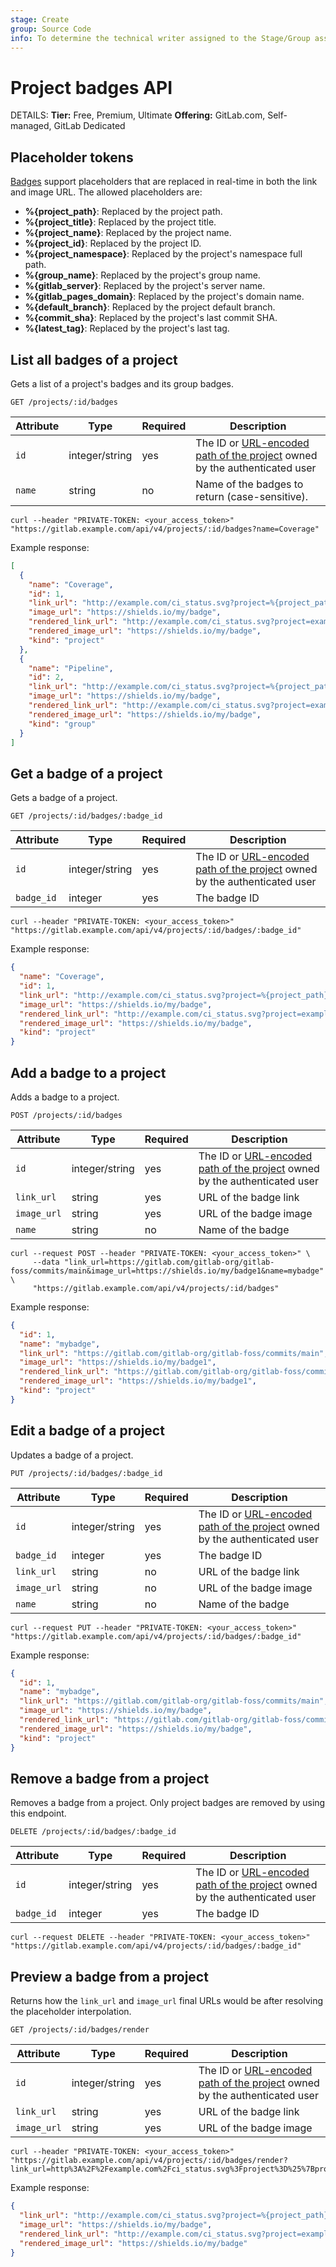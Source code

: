 ```yaml
---
stage: Create
group: Source Code
info: To determine the technical writer assigned to the Stage/Group associated with this page, see https://handbook.gitlab.com/handbook/product/ux/technical-writing/#assignments
---
```


# Project badges API

DETAILS:
**Tier:** Free, Premium, Ultimate
**Offering:** GitLab.com, Self-managed, GitLab Dedicated

## Placeholder tokens

[Badges](../user/project/badges.md) support placeholders that are replaced in real-time in both the link and image URL. The allowed placeholders are:

<!-- vale gitlab.Spelling = NO -->

- **%{project_path}**: Replaced by the project path.
- **%{project_title}**: Replaced by the project title.
- **%{project_name}**: Replaced by the project name.
- **%{project_id}**: Replaced by the project ID.
- **%{project_namespace}**: Replaced by the project's namespace full path.
- **%{group_name}**: Replaced by the project's group name.
- **%{gitlab_server}**: Replaced by the project's server name.
- **%{gitlab_pages_domain}**: Replaced by the project's domain name.
- **%{default_branch}**: Replaced by the project default branch.
- **%{commit_sha}**: Replaced by the project's last commit SHA.
- **%{latest_tag}**: Replaced by the project's last tag.

<!-- vale gitlab.Spelling = YES -->

## List all badges of a project

Gets a list of a project's badges and its group badges.

```plaintext
GET /projects/:id/badges
```

| Attribute | Type | Required | Description |
| --------- | ---- | -------- | ----------- |
| `id`      | integer/string | yes | The ID or [URL-encoded path of the project](rest/index.md#namespaced-path-encoding) owned by the authenticated user |
| `name`    | string         | no  | Name of the badges to return (case-sensitive). |

```shell
curl --header "PRIVATE-TOKEN: <your_access_token>" "https://gitlab.example.com/api/v4/projects/:id/badges?name=Coverage"
```

Example response:

```json
[
  {
    "name": "Coverage",
    "id": 1,
    "link_url": "http://example.com/ci_status.svg?project=%{project_path}&ref=%{default_branch}",
    "image_url": "https://shields.io/my/badge",
    "rendered_link_url": "http://example.com/ci_status.svg?project=example-org/example-project&ref=main",
    "rendered_image_url": "https://shields.io/my/badge",
    "kind": "project"
  },
  {
    "name": "Pipeline",
    "id": 2,
    "link_url": "http://example.com/ci_status.svg?project=%{project_path}&ref=%{default_branch}",
    "image_url": "https://shields.io/my/badge",
    "rendered_link_url": "http://example.com/ci_status.svg?project=example-org/example-project&ref=main",
    "rendered_image_url": "https://shields.io/my/badge",
    "kind": "group"
  }
]
```

## Get a badge of a project

Gets a badge of a project.

```plaintext
GET /projects/:id/badges/:badge_id
```

| Attribute | Type | Required | Description |
| --------- | ---- | -------- | ----------- |
| `id`      | integer/string | yes | The ID or [URL-encoded path of the project](rest/index.md#namespaced-path-encoding) owned by the authenticated user |
| `badge_id` | integer | yes   | The badge ID |

```shell
curl --header "PRIVATE-TOKEN: <your_access_token>" "https://gitlab.example.com/api/v4/projects/:id/badges/:badge_id"
```

Example response:

```json
{
  "name": "Coverage",
  "id": 1,
  "link_url": "http://example.com/ci_status.svg?project=%{project_path}&ref=%{default_branch}",
  "image_url": "https://shields.io/my/badge",
  "rendered_link_url": "http://example.com/ci_status.svg?project=example-org/example-project&ref=main",
  "rendered_image_url": "https://shields.io/my/badge",
  "kind": "project"
}
```

## Add a badge to a project

Adds a badge to a project.

```plaintext
POST /projects/:id/badges
```

| Attribute | Type | Required | Description |
| --------- | ---- | -------- | ----------- |
| `id`      | integer/string | yes | The ID or [URL-encoded path of the project](rest/index.md#namespaced-path-encoding) owned by the authenticated user |
| `link_url` | string         | yes | URL of the badge link |
| `image_url` | string | yes | URL of the badge image |
| `name` | string | no | Name of the badge |

```shell
curl --request POST --header "PRIVATE-TOKEN: <your_access_token>" \
     --data "link_url=https://gitlab.com/gitlab-org/gitlab-foss/commits/main&image_url=https://shields.io/my/badge1&name=mybadge" \
     "https://gitlab.example.com/api/v4/projects/:id/badges"
```

Example response:

```json
{
  "id": 1,
  "name": "mybadge",
  "link_url": "https://gitlab.com/gitlab-org/gitlab-foss/commits/main",
  "image_url": "https://shields.io/my/badge1",
  "rendered_link_url": "https://gitlab.com/gitlab-org/gitlab-foss/commits/main",
  "rendered_image_url": "https://shields.io/my/badge1",
  "kind": "project"
}
```

## Edit a badge of a project

Updates a badge of a project.

```plaintext
PUT /projects/:id/badges/:badge_id
```

| Attribute | Type | Required | Description |
| --------- | ---- | -------- | ----------- |
| `id`      | integer/string | yes | The ID or [URL-encoded path of the project](rest/index.md#namespaced-path-encoding) owned by the authenticated user |
| `badge_id` | integer | yes   | The badge ID |
| `link_url` | string         | no | URL of the badge link |
| `image_url` | string | no | URL of the badge image |
| `name` | string | no | Name of the badge |

```shell
curl --request PUT --header "PRIVATE-TOKEN: <your_access_token>" "https://gitlab.example.com/api/v4/projects/:id/badges/:badge_id"
```

Example response:

```json
{
  "id": 1,
  "name": "mybadge",
  "link_url": "https://gitlab.com/gitlab-org/gitlab-foss/commits/main",
  "image_url": "https://shields.io/my/badge",
  "rendered_link_url": "https://gitlab.com/gitlab-org/gitlab-foss/commits/main",
  "rendered_image_url": "https://shields.io/my/badge",
  "kind": "project"
}
```

## Remove a badge from a project

Removes a badge from a project. Only project badges are removed by using this endpoint.

```plaintext
DELETE /projects/:id/badges/:badge_id
```

| Attribute | Type | Required | Description |
| --------- | ---- | -------- | ----------- |
| `id`      | integer/string | yes | The ID or [URL-encoded path of the project](rest/index.md#namespaced-path-encoding) owned by the authenticated user |
| `badge_id` | integer | yes   | The badge ID |

```shell
curl --request DELETE --header "PRIVATE-TOKEN: <your_access_token>" "https://gitlab.example.com/api/v4/projects/:id/badges/:badge_id"
```

## Preview a badge from a project

Returns how the `link_url` and `image_url` final URLs would be after resolving the placeholder interpolation.

```plaintext
GET /projects/:id/badges/render
```

| Attribute | Type | Required | Description |
| --------- | ---- | -------- | ----------- |
| `id`      | integer/string | yes | The ID or [URL-encoded path of the project](rest/index.md#namespaced-path-encoding) owned by the authenticated user |
| `link_url` | string         | yes | URL of the badge link|
| `image_url` | string | yes | URL of the badge image |

```shell
curl --header "PRIVATE-TOKEN: <your_access_token>" "https://gitlab.example.com/api/v4/projects/:id/badges/render?link_url=http%3A%2F%2Fexample.com%2Fci_status.svg%3Fproject%3D%25%7Bproject_path%7D%26ref%3D%25%7Bdefault_branch%7D&image_url=https%3A%2F%2Fshields.io%2Fmy%2Fbadge"
```

Example response:

```json
{
  "link_url": "http://example.com/ci_status.svg?project=%{project_path}&ref=%{default_branch}",
  "image_url": "https://shields.io/my/badge",
  "rendered_link_url": "http://example.com/ci_status.svg?project=example-org/example-project&ref=main",
  "rendered_image_url": "https://shields.io/my/badge"
}
```
